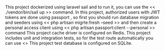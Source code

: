 This project dockerized using laravel sail and to run it, 
you can use the << ./vendor/bin/sail up >> command.
In this project, authorized users with JWT tokens are done using passport , 
so first you should run database migration and seeders using << php artisan migrte:fresh –seed >> 
and then create a personal access client using << php artisan passport:client --personal >> command
This project cache driver is configured on Redis.
This project includes unit and integration tests, so for the test route automatically you can use <<php artisan test >>
This project test database is configured on SQLite.
